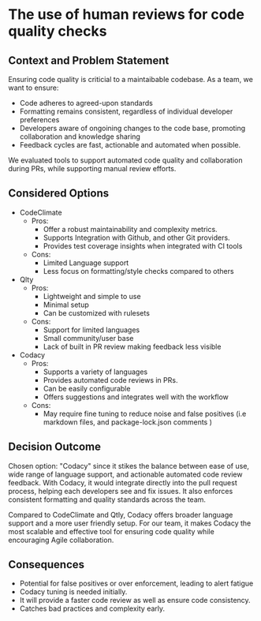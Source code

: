 # The use of human reviews for code quality checks

## Context and Problem Statement

Ensuring code quality is criticial to a maintaibable codebase. As a team, we want to ensure:
- Code adheres to agreed-upon standards
- Formatting remains consistent, regardless of individual developer preferences
- Developers aware of ongoining changes to the code base, promoting collaboration and knowledge sharing
- Feedback cycles are fast, actionable and automated when possible.


We evaluated tools to support automated code quality and collaboration during PRs, while supporting manual review efforts. 

## Considered Options

- CodeClimate
  - Pros: 
    - Offer a robust maintainability and complexity metrics.
    - Supports Integration with Github, and other Git providers.
    - Provides test coverage insights when integrated with CI tools
  - Cons:
    - Limited Language support
    - Less focus on formatting/style checks compared to others
- Qlty
  - Pros:
    - Lightweight and simple to use
    - Minimal setup
    - Can be customized with rulesets
  - Cons:
    - Support for limited languages
    - Small community/user base
    - Lack of built in PR review making feedback less visible
- Codacy
  - Pros:
    - Supports a variety of languages
    - Provides automated code reviews in PRs.
    - Can be easily configurable 
    - Offers suggestions and integrates well with the workflow
  - Cons:
    - May require fine tuning to reduce noise and false positives (i.e markdown files, and package-lock.json comments )

## Decision Outcome

Chosen option: "Codacy" since it stikes the balance between ease of use, wide range of language support, and actionable automated code review feedback. With Codacy, it would integrate directly into the pull request process, helping each developers see and fix issues. It also enforces consistent formatting and quality standards across the team.

Compared to CodeClimate and Qtly, Codacy offers broader language support and a more user friendly setup. For our team, it makes Codacy the most scalable and effective tool for ensuring code quality while encouraging Agile collaboration.

## Consequences

- Potential for false positives or over enforcement, leading to alert fatigue
- Codacy tuning is needed initially.
- It will provide a faster code review as well as ensure code consistency.
- Catches bad practices and complexity early.
